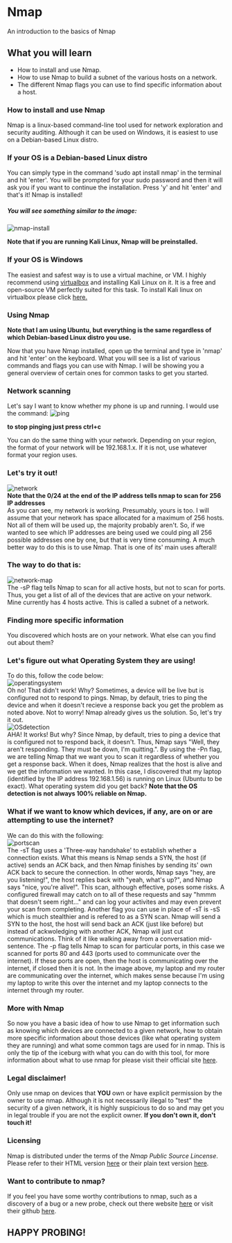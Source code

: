 # Nmap
An introduction to the basics of Nmap

## What you will learn 
* How to install and use Nmap.
* How to use Nmap to build a subnet of the various hosts on a network.
* The different Nmap flags you can use to find specific information about a host.

### How to install and use Nmap
Nmap is a linux-based command-line tool used for network exploration and security auditing. Although it can be 
used on Windows, it is easiest to use on a Debian-based Linux distro. 
### If your OS is a Debian-based Linux distro
You can simply type in the command 'sudo apt install nmap' in the terminal and hit 'enter'. You will be prompted for your sudo password
and then it will ask you if you want to continue the installation. Press 'y' and hit 'enter' and that's it! Nmap is installed!
##### You will see something similar to the image:
![nmap-install](https://user-images.githubusercontent.com/62024377/111915218-7e3c6680-8a4b-11eb-8855-f4be8adfffae.png)


  **Note that if you are running Kali Linux, Nmap will be preinstalled.**
### If your OS is Windows
The easiest and safest way is to use a virtual machine, or VM. I highly recommend using [virtualbox](https://www.virtualbox.org/) 
and installing Kali Linux on it. 
It is a free and open-source VM perfectly suited for this task. To install Kali linux on virtualbox please click [here.](https://phoenixnap.com/kb/how-to-install-kali-linux-on-virtualbox)

### Using Nmap

 **Note that I am using Ubuntu, but everything is the same regardless of which Debian-based Linux distro you use.**                                                

Now that you have Nmap installed, open up the terminal and type in 'nmap' and hit 'enter'
on the keyboard. What you will see is a list of various commands and flags you can use with Nmap. I will be 
showing you a general overview of certain ones for common tasks to get you started. 

### Network scanning

Let's say I want to know whether my phone is up and running. I would use the command: 
![ping](https://user-images.githubusercontent.com/62024377/111915779-569acd80-8a4e-11eb-89e1-941650a5c36c.png) 

 **to stop pinging just press ctrl+c**                                                                                                  

You can do the same thing with your network. Depending on your region, the format of your network will be 192.168.1.x. If it is not, use whatever 
format your region uses. 

### Let's try it out!

![network](https://user-images.githubusercontent.com/62024377/111916494-91eacb80-8a51-11eb-9600-525e7cd55867.png)                                      
**Note that the 0/24 at the end of the IP address tells nmap to scan for 256 IP addresses**                                                                      
As you can see, my network is working. Presumably, yours is too. I will assume that your network has space allocated
for a maximum of 256 hosts. Not all of them will be used up, the majority probably aren't. So, if we wanted 
to see which IP addresses are being used we could ping all 256 possible addresses one by one, but that is very time consuming.
A much better way to do this is to use Nmap. That is one of its' main uses afterall! 
 
### The way to do that is: 

![network-map](https://user-images.githubusercontent.com/62024377/111916839-41746d80-8a53-11eb-97ce-99622979f406.png)                               
The -sP flag tells Nmap to scan for all active hosts, but not to scan for ports. Thus, you get a list of all of the devices that are active on your network.
Mine currently has 4 hosts active.
This is called a subnet of a network. 
 
### Finding more specific information
 
You discovered which hosts are on your network. What else can you find out about them? 
 
### Let's figure out what Operating System they are using!
 
To do this, follow the code below:                                                                                                  
![operatingsystem](https://user-images.githubusercontent.com/62024377/111917439-64ece780-8a56-11eb-8bfe-e36952b8a8cb.png)                                                             
Oh no! That didn't work! Why? Sometimes, a device will be live but is configured not to respond to pings. Nmap, by default, tries to ping the device 
and when it doesn't recieve a response back you get the problem as noted above. Not to worry! Nmap already gives us the solution. So, let's try it out.           
![OSdetection](https://user-images.githubusercontent.com/62024377/111917720-e4c78180-8a57-11eb-903d-5f9734004699.png)                                                                   
AHA! It works! But why? Since Nmap, by default, tries to ping a device that is configured not to respond back, it doesn't. Thus, Nmap says "Well,
they aren't responding. They must be down, I'm quitting.". By using the -Pn flag, we are telling Nmap that we want you to scan it regardless of 
whether you get a response back. When it does, Nmap realizes that the host is alive and we get the information we wanted. 
In this case, I discovered that my laptop (identified by the IP address 192.168.1.56) is running on Linux (Ubuntu to be exact). 
What operating system did you get back? 
**Note that the OS detection is not always 100% reliable on Nmap.**                                                                                               

### What if we want to know which devices, if any, are on or are attempting to use the internet?
We can do this with the following:                                                                                    
![portscan](https://user-images.githubusercontent.com/62024377/111922505-88bd2700-8a70-11eb-815a-44c63224a880.png)                                             
The -sT flag uses a 'Three-way handshake' to establish whether a connection exists. What this means is Nmap sends a SYN, the host (if active) sends 
an ACK back, and then Nmap finishes by sending its' own ACK back to secure the connection. In other words, Nmap says "hey, are you listening!", the host replies back with "yeah, what's up?", and Nmap says "nice, you're alive!". This scan, although effective, poses some risks. A configured firewall may catch on to all of these requests and say "hmmm that doesn't seem right..." and can log your activites and may even prevent your scan from completing. Another flag you can use in place of -sT is -sS which is much stealthier and is refered to as a SYN scan. Nmap will send a SYN to the host, the host will send back an ACK (just like before) but instead of ackwoledging with another ACK, Nmap will just cut communications. Think of it like walking away from a conversation mid-sentence. The -p flag tells Nmap to scan for particular ports, in this case we scanned for ports 80 and 443 (ports used to communicate over the internet). If these ports are open, then the host is communicating over the internet, if closed then it is not. In the image above, my laptop and my router are communicating over the internet, which makes sense because I'm using my laptop to write this over the internet and my laptop connects to the internet through my router. 

### More with Nmap
So now you have a basic idea of how to use Nmap to get information such as knowing which devices are connected to a given network, how to obtain more specific information about those devices (like what operating system they are running) and what some common tags are used for in nmap. This is only the tip of the iceburg with what you can do with this tool, for more information about what to use nmap for please visit their official site [here](https://nmap.org/).
 
### Legal disclaimer!
Only use nmap on devices that **YOU** own or have explicit permission by the owner to use nmap. Although it is not necessarily illegal to "test" the security of a given network, it is highly suspicious to do so and may get you in legal trouble if you are not the explicit owner. **If you don't own it, don't touch it!**
 
### Licensing
Nmap is distributed under the terms of the *Nmap Public Source Lincense*. Please refer to their HTML version [here](https://nmap.org/npsl/npsl-annotated.html) or their plain text version [here](https://svn.nmap.org/nmap/LICENSE).
 
### Want to contribute to nmap?
If you feel you have some worthy contributions to nmap, such as a discovery of a bug or a new probe, check out there website [here](https://nmap.org/book/vscan-community.html) or visit their github [here](https://github.com/nmap/nmap/contribute).
 
## HAPPY PROBING!

 



